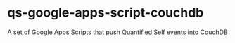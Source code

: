 qs-google-apps-script-couchdb
=============================

A set of Google Apps Scripts that push Quantified Self events into CouchDB
